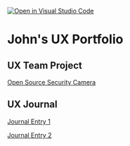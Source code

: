 [![Open in Visual Studio Code](https://classroom.github.com/assets/open-in-vscode-f059dc9a6f8d3a56e377f745f24479a46679e63a5d9fe6f495e02850cd0d8118.svg)](https://classroom.github.com/online_ide?assignment_repo_id=6804828&assignment_repo_type=AssignmentRepo)
# John's UX Portfolio


## UX Team Project

[Open Source Security Camera](https://usabilityengineering.github.io/Open-Source-Security-Camera/)

## UX Journal


[Journal Entry 1](j01/)

[Journal Entry 2](j02/)

